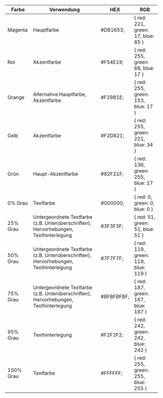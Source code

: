 | Farbe | Verwendung | HEX | RGB | 
|---|---|---|---|
| Magenta | Hauptfarbe | #DB1653; | { red: 221, green: 17, blue: 85 } |
| Rot | Akzentfarbe | #F54E19; | { red: 255, green: 68, blue: 17 } |
| Orange | Alternative Hauptfarbe, Akzentfarbe | #F29B1E; | { red: 255, green: 153, blue: 17 } |
| Gelb | Akzentfarbe | #F2D821; | { red: 255, green: 221, blue: 34 } |
| Grün | Haupt-Akzentfarbe | #82F21F; | { red: 136, green: 255, blue: 17 } |
| 0% Grau | Textfarbe | #000000; | { red: 0, green: 0, blue: 0 } |
| 25% Grau | Untergeordnete Textfarbe (z.B. Unterüberschriften), Hervorhebungen, Texthinterlegung | #3F3F3F; | { red: 51, green: 51, blue: 51 } |
| 50% Grau | Untergeordnete Textfarbe (z.B. Unterüberschriften), Hervorhebungen, Texthinterlegung | #7F7F7F; | { red: 119, green: 119, blue: 119 } |
| 75% Grau | Untergeordnete Textfarbe (z.B. Unterüberschriften), Hervorhebungen, Texthinterlegung | #BFBFBFBF; | { red: 187, green: 187, blue: 187 } |
| 95% Grau | Texthinterlegung | #F2F2F2; | { red: 242, green: 242, blue: 242 } |
| 100% Grau | Textfarbe | #FFFFFF; | { red: 255, green: 255, blue: 255 } |
